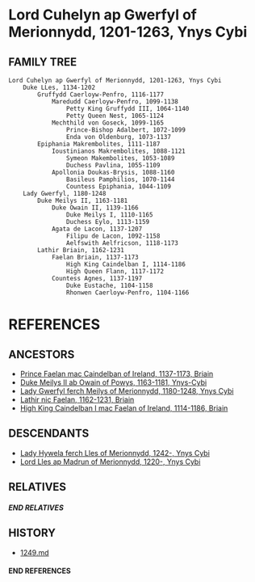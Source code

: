 # Lord Cuhelyn ap Gwerfyl of Merionnydd, 1201-1263, Ynys Cybi

## FAMILY TREE 
```
Lord Cuhelyn ap Gwerfyl of Merionnydd, 1201-1263, Ynys Cybi
    Duke LLes, 1134-1202
        Gruffydd Caerloyw-Penfro, 1116-1177
            Maredudd Caerloyw-Penfro, 1099-1138
                Petty King Gruffydd III, 1064-1140
                Petty Queen Nest, 1065-1124
            Mechthild von Goseck, 1099-1165
                Prince-Bishop Adalbert, 1072-1099
                Enda von Oldenburg, 1073-1137
        Epiphania Makrembolites, 1111-1187
            Ioustinianos Makrembolites, 1088-1121
                Symeon Makembolites, 1053-1089
                Duchess Pavlina, 1055-1109
            Apollonia Doukas-Brysis, 1088-1160
                Basileus Pamphilios, 1070-1144
                Countess Epiphania, 1044-1109
    Lady Gwerfyl, 1180-1248
        Duke Meilys II, 1163-1181
            Duke Owain II, 1139-1166
                Duke Meilys I, 1110-1165                
                Duchess Eylo, 1113-1159
            Agata de Lacon, 1137-1207
                Filipu de Lacon, 1092-1158
                Aelfswith Aelfricson, 1118-1173
        Lathir Briain, 1162-1231
            Faelan Briain, 1137-1173
                High King Caindelban I, 1114-1186    
                High Queen Flann, 1117-1172
            Countess Agnes, 1137-1197
                Duke Eustache, 1104-1158
                Rhonwen Caerloyw-Penfro, 1104-1166

```


# REFERENCES

## ANCESTORS
* [Prince Faelan mac Caindelban of Ireland, 1137-1173, Briain](faelan_mac_caindelban_1137.md)
* [Duke Meilys II ab Owain of Powys, 1163-1181, Ynys-Cybi](meilys_ii_ab_owain_1163.md)
* [Lady Gwerfyl ferch Meilys of Merionnydd, 1180-1248, Ynys Cybi](gwerfyl_ferch_meilys_1180.md)
* [Lathir nic Faelan, 1162-1231, Briain](lathir_nic_faelan_1162.md)
* [High King Caindelban I mac Faelan of Ireland, 1114-1186, Briain](caindelban_i_mac_faelan_1114.md)

## DESCENDANTS
* [Lady Hywela ferch Lles of Merionnydd, 1242-, Ynys Cybi](hywela_ferch_lles_1242.md)
* [Lord Lles ap Madrun of Merionnydd, 1220-, Ynys Cybi](lles_ap_madrun_1220.md)

## RELATIVES

##### END RELATIVES 
## HISTORY
* [1249.md](../h/1249.md)

#### END REFERENCES
